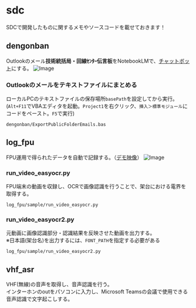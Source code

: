 # sdc
SDCで開発したものに関するメモやソースコードを載せておきます！

## dengonban
Outlookのメール**技術統括局・回線ｾﾝﾀｰ伝言板**をNotebookLMで、[チャットボット](https://notebooklm.google.com/notebook/709daef8-6c52-40da-bc14-510a42f4a969?_gl=1*168fzga*_up*MQ..*_ga*ODYxMzg2NjYuMTc1MzA2MTA1Mg..*_ga_W0LDH41ZCB*czE3NTMwNjEwNTEkbzEkZzAkdDE3NTMwNjEwNTEkajYwJGwwJGgw&gclid=CjwKCAjwp_LDBhBCEiwAK7Fnkj4rpX0oFUnbRmr6T3lGEwmSEMW-AU9Nm8_aMYQr_d2KVMi0yuPrRxoC8VMQAvD_BwE&gbraid=0AAAAA-fwSscdvVyAnl6v62astCd5ITyZB)にする。
![Image](https://github.com/user-attachments/assets/d750a289-9443-4269-aac0-65845309bda0)

### Outlookのメールをテキストファイルにまとめる
ローカルPCのテキストファイルの保存場所`basePath`を設定してから実行。  
(`Alt+F11`でVBAエディタを起動。`Project1`を右クリック、`挿入＞標準モジュール`にコードをペースト。`F5`で実行)
```
dengonban/ExportPublicFolderEmails.bas
```

## log_fpu
FPU運用で得られたデータを自動で記録する。（[デモ映像](https://drive.google.com/file/d/1p79cPBcLg5ipJp6whAltpFlXx_I5oAG-/view?usp=sharing)）
![Image](https://github.com/user-attachments/assets/930c1340-723d-4b90-813d-841e163d69b0)
### run_video_easyocr.py
FPU端末の動画を収録し、OCRで画像認識を行うことで、架台における電界を取得する。
```
log_fpu/sample/run_video_easyocr.py
```
### run_video_easyocr2.py
元動画に画像認識部分・認識結果を反映させた動画を出力する。  
※日本語(架台名)を出力するには、`FONT_PATH`を指定する必要がある
```
log_fpu/sample/run_video_easyocr2.py
```

## vhf_asr
VHF(無線)の音声を取得し、音声認識を行う。  
インターホンのoutをパソコンに入力し、Microsoft Teamsの会議で使用できる音声認識で文字起こしする。

